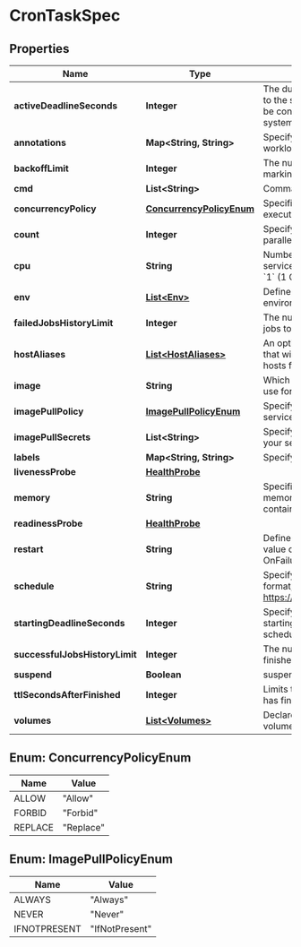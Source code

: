 

# CronTaskSpec


## Properties

| Name | Type | Description | Notes |
|------------ | ------------- | ------------- | -------------|
|**activeDeadlineSeconds** | **Integer** | The duration in seconds relative to the startTime that the job may be continuously active before the system tries to terminate it |  [optional] |
|**annotations** | **Map&lt;String, String&gt;** | Specify the annotations in the workload |  [optional] |
|**backoffLimit** | **Integer** | The number of retries before marking this job failed |  |
|**cmd** | **List&lt;String&gt;** | Commands to run in the container |  [optional] |
|**concurrencyPolicy** | [**ConcurrencyPolicyEnum**](#ConcurrencyPolicyEnum) | Specifies how to treat concurrent executions of a Job |  |
|**count** | **Integer** | Specify number of tasks to run in parallel +short&#x3D;c |  |
|**cpu** | **String** | Number of CPU units for the service, like &#x60;0.5&#x60; (0.5 CPU core), &#x60;1&#x60; (1 CPU core) |  [optional] |
|**env** | [**List&lt;Env&gt;**](Env.md) | Define arguments by using environment variables |  [optional] |
|**failedJobsHistoryLimit** | **Integer** | The number of failed finished jobs to retain |  |
|**hostAliases** | [**List&lt;HostAliases&gt;**](HostAliases.md) | An optional list of hosts and IPs that will be injected into the pod&#39;s hosts file |  [optional] |
|**image** | **String** | Which image would you like to use for your service +short&#x3D;i |  |
|**imagePullPolicy** | [**ImagePullPolicyEnum**](#ImagePullPolicyEnum) | Specify image pull policy for your service |  [optional] |
|**imagePullSecrets** | **List&lt;String&gt;** | Specify image pull secrets for your service |  [optional] |
|**labels** | **Map&lt;String, String&gt;** | Specify the labels in the workload |  [optional] |
|**livenessProbe** | [**HealthProbe**](HealthProbe.md) |  |  [optional] |
|**memory** | **String** | Specifies the attributes of the memory resource required for the container. |  [optional] |
|**readinessProbe** | [**HealthProbe**](HealthProbe.md) |  |  [optional] |
|**restart** | **String** | Define the job restart policy, the value can only be Never or OnFailure. By default, it&#39;s Never. |  |
|**schedule** | **String** | Specify the schedule in Cron format, see https://en.wikipedia.org/wiki/Cron |  |
|**startingDeadlineSeconds** | **Integer** | Specify deadline in seconds for starting the job if it misses scheduled |  [optional] |
|**successfulJobsHistoryLimit** | **Integer** | The number of successful finished jobs to retain |  |
|**suspend** | **Boolean** | suspend subsequent executions |  |
|**ttlSecondsAfterFinished** | **Integer** | Limits the lifetime of a Job that has finished |  [optional] |
|**volumes** | [**List&lt;Volumes&gt;**](Volumes.md) | Declare volumes and volumeMounts |  [optional] |



## Enum: ConcurrencyPolicyEnum

| Name | Value |
|---- | -----|
| ALLOW | &quot;Allow&quot; |
| FORBID | &quot;Forbid&quot; |
| REPLACE | &quot;Replace&quot; |



## Enum: ImagePullPolicyEnum

| Name | Value |
|---- | -----|
| ALWAYS | &quot;Always&quot; |
| NEVER | &quot;Never&quot; |
| IFNOTPRESENT | &quot;IfNotPresent&quot; |



